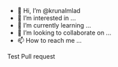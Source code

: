 - 👋 Hi, I’m @krunalmlad
- 👀 I’m interested in ...
- 🌱 I’m currently learning ...
- 💞️ I’m looking to collaborate on ...
- 📫 How to reach me ...

Test Pull request

<!---
krunalmlad/krunalmlad is a ✨ special ✨ repository because its `README.md` (this file) appears on your GitHub profile.
You can click the Preview link to take a look at your changes.
--->
